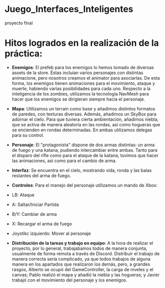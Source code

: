 # Juego_Interfaces_Inteligentes
proyecto final

# Hitos logrados en la realización de la práctica:
 
 * __Enemigos__: El prefeb para los enemigos lo hemos tomado de diversas assets de la store. Éstas incluían varios personajes con 
 distintas
 animacione, pero nosotros creamos el animator para asociarlas. De esta forma, los enemigos tienen animaciones para el movimiento, ataque
 y muerte, habiendo varias posibilidades para cada uno. Respecto a la inteligencia de los zombies, utilizamos la tecnología NavMesh para 
 hacer que los enemigos se dirigieran siempre hacia el personaje.
 
 * __Mapa__: Utilizamos un terrain como base y añadimos distintos formatos de paredes, con texturas diversas. Además, añadimos un SkyBox para
 adornar el cielo. Para que tuviera cierta ambientación, añadimos niebla, que se activa de manera aleatoria en las rondas, así como hogueras
 que se encienden en rondas determinadas. En ambas utilizamos delegas para su control.
 
 * __Personaje__: El "protagonista" dispone de dos armas distintas: un arma de fuego y una katana, pudiendo intercambiar entre ambas. Tanto para
 el disparo del rifle como para el ataque de la katana, tuvimos que hacer las animaciones, así como para el cambio de arma.
 
 * __Interfaz__: Se encuentra en el cielo, mostrando vida, ronda y las balas restantes del arma de fuego. 
 
 * __Controles__: Para el manejo del personaje utilizamos un mando de Xbox:
 
  * LB: Ataque
  * A: Saltar/Iniciar Partida
  * B/Y: Cambiar de arma
  * X: Recargar el arma de fuego
  * Joystikc izquierdo: Mover al personaje
 
 * __Distribución de la tareas y trabajo en equipo__: A la hora de realizar el proyecto, por lo general, trabajabamos todos de manera conjunta, 
 usualmente de forma remota a través de Discord. Distribuir el trabajo de manera correcta sería complicado, ya que todos trabajos de alguna
 manera en los apartados que realizaron los demás, pero, a grandes rasgos, Alberto se ocupó del GameController, la carga de niveles y 
 el canvas; Pablo realizó el mapa y añadió la niebla y las hogueras; y Javier trabajó con el movimiento del personaje y los enemigos.
